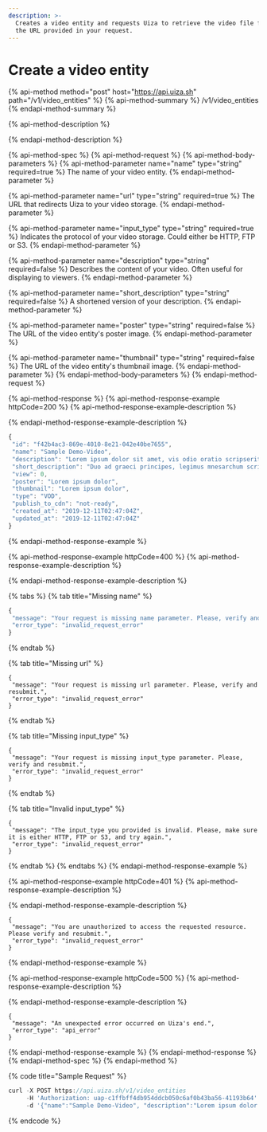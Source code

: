 ```yaml
---
description: >-
  Creates a video entity and requests Uiza to retrieve the video file following
  the URL provided in your request.
---
```


# Create a video entity

{% api-method method="post" host="https://api.uiza.sh" path="/v1/video\_entities" %}
{% api-method-summary %}
/v1/video\_entities
{% endapi-method-summary %}

{% api-method-description %}

{% endapi-method-description %}

{% api-method-spec %}
{% api-method-request %}
{% api-method-body-parameters %}
{% api-method-parameter name="name" type="string" required=true %}
The name of your video entity.
{% endapi-method-parameter %}

{% api-method-parameter name="url" type="string" required=true %}
The URL that redirects Uiza to your video storage.
{% endapi-method-parameter %}

{% api-method-parameter name="input\_type" type="string" required=true %}
Indicates the protocol of your video storage. Could either be HTTP, FTP or S3.
{% endapi-method-parameter %}

{% api-method-parameter name="description" type="string" required=false %}
Describes the content of your video. Often useful for displaying to viewers.
{% endapi-method-parameter %}

{% api-method-parameter name="short\_description" type="string" required=false %}
A shortened version of your description.
{% endapi-method-parameter %}

{% api-method-parameter name="poster" type="string" required=false %}
The URL of the video entity's poster image.
{% endapi-method-parameter %}

{% api-method-parameter name="thumbnail" type="string" required=false %}
The URL of the video entity's thumbnail image.
{% endapi-method-parameter %}
{% endapi-method-body-parameters %}
{% endapi-method-request %}

{% api-method-response %}
{% api-method-response-example httpCode=200 %}
{% api-method-response-example-description %}

{% endapi-method-response-example-description %}

```javascript
{
 "id": "f42b4ac3-869e-4010-8e21-042e40be7655",
 "name": "Sample Demo-Video",
 "description": "Lorem ipsum dolor sit amet, vis odio oratio scripserit ut",
 "short_description": "Duo ad graeci principes, legimus mnesarchum scribentur ut pro",
 "view": 0,
 "poster": "Lorem ipsum dolor",
 "thumbnail": "Lorem ipsum dolor",
 "type": "VOD",
 "publish_to_cdn": "not-ready",
 "created_at": "2019-12-11T02:47:04Z",
 "updated_at": "2019-12-11T02:47:04Z"
}
```
{% endapi-method-response-example %}

{% api-method-response-example httpCode=400 %}
{% api-method-response-example-description %}

{% endapi-method-response-example-description %}

{% tabs %}
{% tab title="Missing name" %}
```javascript
{
 "message": "Your request is missing name parameter. Please, verify and resubmit.",
 "error_type": "invalid_request_error"
}
```
{% endtab %}

{% tab title="Missing url" %}
```
{
 "message": "Your request is missing url parameter. Please, verify and resubmit.",
 "error_type": "invalid_request_error"
}
```
{% endtab %}

{% tab title="Missing input\_type" %}
```
{
 "message": "Your request is missing input_type parameter. Please, verify and resubmit.",
 "error_type": "invalid_request_error"
}
```
{% endtab %}

{% tab title="Invalid input\_type" %}
```
{
 "message": "The input_type you provided is invalid. Please, make sure it is either HTTP, FTP or S3, and try again.",
 "error_type": "invalid_request_error"
}
```
{% endtab %}
{% endtabs %}
{% endapi-method-response-example %}

{% api-method-response-example httpCode=401 %}
{% api-method-response-example-description %}

{% endapi-method-response-example-description %}

```
{
 "message": "You are unauthorized to access the requested resource. Please verify and resubmit.",
 "error_type": "invalid_request_error"
}
```
{% endapi-method-response-example %}

{% api-method-response-example httpCode=500 %}
{% api-method-response-example-description %}

{% endapi-method-response-example-description %}

```
{
 "message": "An unexpected error occurred on Uiza's end.",
 "error_type": "api_error"
}
```
{% endapi-method-response-example %}
{% endapi-method-response %}
{% endapi-method-spec %}
{% endapi-method %}

{% code title="Sample Request" %}
```javascript
curl -X POST https://api.uiza.sh/v1/video_entities 
     -H 'Authorization: uap-c1ffbff4db954ddcb050c6af0b43ba56-41193b64' 
     -d '{"name":"Sample Demo-Video", "description":"Lorem ipsum dolor sit amet, vis odio oratio scripserit ut","short_description":"Duo ad graeci principes, legimus mnesarchum scribentur ut pro","view":1000,"poster":"Lorem ipsum dolor","thumbnail":"Lorem ipsum dolor\",\"type\":\"VOD\",\"duration\":11213,\"publish_to_cdn\":\"queue\"}'
```
{% endcode %}

